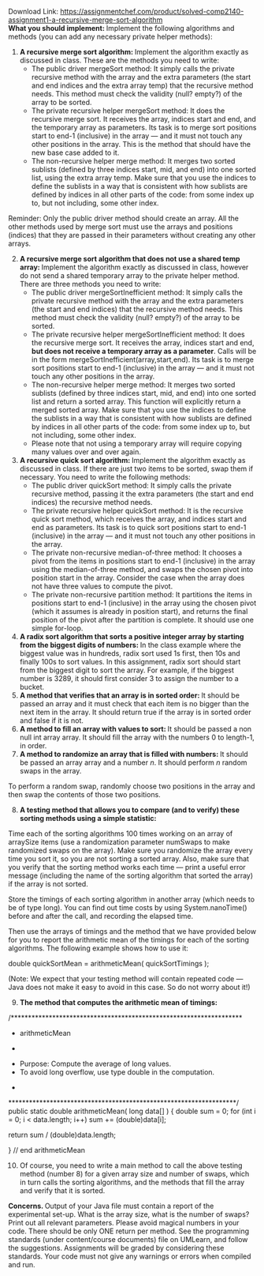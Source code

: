 Download Link: https://assignmentchef.com/product/solved-comp2140-assignment1-a-recursive-merge-sort-algorithm
<br>
<strong>What you should implement: </strong>Implement the following algorithms and methods (you can add any necessary private helper methods):

<ol>

 <li><strong>A recursive merge sort algorithm: </strong>Implement the algorithm exactly as discussed in class. These are the methods you need to write:

  <ul>

   <li>The public driver mergeSort method: It simply calls the private recursive method with the array and the extra parameters (the start and end indices and the extra array temp) that the recursive method needs. This method must check the validity (null? empty?) of the array to be sorted.</li>

   <li>The private recursive helper mergeSort method: It does the recursive merge sort. It receives the array, indices start and end, and the temporary array as parameters. Its task is to merge sort positions start to end-1 (inclusive) in the array — and it must not touch any other positions in the array. This is the method that should have the new base case added to it.</li>

   <li>The non-recursive helper merge method: It merges two sorted sublists (defined by three indices start, mid, and end) into one sorted list, using the extra array temp. Make sure that you use the indices to define the sublists in a way that is consistent with how sublists are defined by indices in all other parts of the code: from some index up to, but not including, some other index.</li>

  </ul></li>

</ol>

Reminder: Only the public driver method should create an array. All the other methods used by merge sort must use the arrays and positions (indices) that they are passed in their parameters without creating any other arrays.

<ol start="2">

 <li><strong>A recursive merge sort algorithm that does not use a shared temp array: </strong>Implement the algorithm exactly as discussed in class, however do not send a shared temporary array to the private helper method. There are three methods you need to write:

  <ul>

   <li>The public driver mergeSortInefficient method: It simply calls the private recursive method with the array and the extra parameters (the start and end indices) that the recursive method needs. This method must check the validity (null? empty?) of the array to be sorted.</li>

   <li>The private recursive helper mergeSortInefficient method: It does the recursive merge sort. It receives the array, indices start and end, <strong>but does not receive a temporary array as a parameter</strong>. Calls will be in the form mergeSortInefficient(array,start,end). Its task is to merge sort positions start to end-1 (inclusive) in the array — and it must not touch any other positions in the array.</li>

   <li>The non-recursive helper merge method: It merges two sorted sublists (defined by three indices start, mid, and end) into one sorted list and return a sorted array. This function will explicitly return a merged sorted array. Make sure that you use the indices to define the sublists in a way that is consistent with how sublists are defined by indices in all other parts of the code: from some index up to, but not including, some other index.</li>

   <li>Please note that not using a temporary array will require copying many values over and over again.</li>

  </ul></li>

 <li><strong>A recursive quick sort algorithm: </strong>Implement the algorithm exactly as discussed in class. If there are just two items to be sorted, swap them if necessary. You need to write the following methods:

  <ul>

   <li>The public driver quickSort method: It simply calls the private recursive method, passing it the extra parameters (the start and end indices) the recursive method needs.</li>

   <li>The private recursive helper quickSort method: It is the recursive quick sort method, which receives the array, and indices start and end as parameters. Its task is to quick sort positions start to end-1 (inclusive) in the array — and it must not touch any other positions in the array.</li>

   <li>The private non-recursive median-of-three method: It chooses a pivot from the items in positions start to end-1 (inclusive) in the array using the median-of-three method, and swaps the chosen pivot into position start in the array. Consider the case when the array does not have three values to compute the pivot.</li>

   <li>The private non-recursive partition method: It partitions the items in positions start to end-1 (inclusive) in the array using the chosen pivot (which it assumes is already in position start), and returns the final position of the pivot after the partition is complete. It should use one simple for-loop.</li>

  </ul></li>

 <li><strong>A radix sort algorithm that sorts a positive integer array by starting from the biggest digits of numbers: </strong>In the class example where the biggest value was in hundreds, radix sort used 1s first, then 10s and finally 100s to sort values. In this assignment, radix sort should start from the biggest digit to sort the array. For example, if the biggest number is 3289, it should first consider 3 to assign the number to a bucket.</li>

 <li><strong>A method that verifies that an array is in sorted order: </strong>It should be passed an array and it must check that each item is no bigger than the next item in the array. It should return true if the array is in sorted order and false if it is not.</li>

 <li><strong>A method to fill an array with values to sort: </strong>It should be passed a non null int array array. It should fill the array with the numbers 0 to length-1, in order.</li>

 <li><strong>A method to randomize an array that is filled with numbers: </strong>It should be passed an array array and a number <em>n</em>. It should perform <em>n </em>random swaps in the array.</li>

</ol>

To perform a random swap, randomly choose two positions in the array and then swap the contents of those two positions.

<ol start="8">

 <li><strong>A testing method that allows you to compare (and to verify) these sorting methods using a simple statistic:</strong></li>

</ol>

Time each of the sorting algorithms 100 times working on an array of arraySize items (use a randomization parameter numSwaps to make randomized swaps on the array). Make sure you randomize the array every time you sort it, so you are not sorting a sorted array. Also, make sure that you verify that the sorting method works each time — print a useful error message (including the name of the sorting algorithm that sorted the array) if the array is not sorted.

Store the timings of each sorting algorithm in another array (which needs to be of type long). You can find out time costs by using System.nanoTime() before and after the call, and recording the elapsed time.

Then use the arrays of timings and the method that we have provided below for you to report the arithmetic mean of the timings for each of the sorting algorithms. The following example shows how to use it:

double quickSortMean = arithmeticMean( quickSortTimings );

(Note: We expect that your testing method will contain repeated code — Java does not make it easy to avoid in this case. So do not worry about it!)

<ol start="9">

 <li><strong>The method that computes the arithmetic mean of timings:</strong></li>

</ol>

/*******************************************************************

<ul>

 <li>arithmeticMean</li>

</ul>

*

<ul>

 <li>Purpose: Compute the average of long values.</li>

 <li>To avoid long overflow, use type double in the computation.</li>

</ul>

*

******************************************************************/ public static double arithmeticMean( long data[] ) { double sum = 0; for (int i = 0; i &lt; data.length; i++) sum += (double)data[i];

return sum / (double)data.length;

} // end arithmeticMean

<ol start="10">

 <li>Of course, you need to write a main method to call the above testing method (number 8) for a given array size and number of swaps, which in turn calls the sorting algorithms, and the methods that fill the array and verify that it is sorted.</li>

</ol>

<strong>Concerns. </strong>Output of your Java file must contain a report of the experimental set-up. What is the array size, what is the number of swaps? Print out all relevant parameters. Please avoid magical numbers in your code. There should be only ONE return per method. See the programming standards (under content/course documents) file on UMLearn, and follow the suggestions. Assignments will be graded by considering these standards. Your code must not give any warnings or errors when compiled and run.